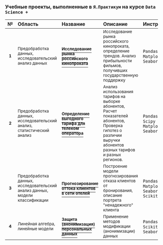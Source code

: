 ### Учебные проекты, выполненные в `Я.Практикум` на курсе `Data Science +`

|№   |Область|Название|Описание|Инструменты| 
|:--:| :--   | :--    |:---    |:--        |
| <sup>__1__ | <sup>Предобработка данных,<br>исследовательский анализ данных   | [<sup>__Исследование рынка российского кинопроката__](https://github.com/ArtemTolk/YPr_edu_projects/tree/main/Film_distribution_research) | <sup>Исследование рынка российского кинопроката, определение трендов. Анализ прибыльности фильмов, получивших государственную поддержку | `Pandas` `Numpy` `Matplotlib` `Seaborn` |
| <sup>__2__ | <sup>Предобработка данных,<br>исследовательский анализ,<br>cтатистический анализ | [<sup>__Определение выгодного тарифа для телеком<br>оператора__](https://github.com/ArtemTolk/YPr_edu_projects/blob/main/Cellular_calling_plan_research) | <sup>Анализ использования тарифов на выборке абонентов,<br>Расчет показателей абонентов,<br>Проверка гипотез о различии выручки абонентов разных тарифов и разных регионов.| `Pandas` `Numpy` `Scipy` `Matplotlib` `Seaborn` |
| <sup>__3__ | <sup>Предобработка данных,<br>исследовательский анализ данных,<br>модели классификации  | [<sup>__Прогнозирование оттока клиентов в сети отелей__](https://github.com/ArtemTolk/YPr_edu_projects/tree/main/Hotel_churn_predict) | <sup>Построение модели прогнозирования отказа клиентов от бронирования, описание портрета "ненадежного" клиента | `Pandas` `Numpy` `Matplotlib` `Seaborn` `Scikit-learn` |
| <sup>__4__ | <sup>Линейная алгебра,<br>линейные модели   | [<sup>__Защита (анонимизация) персональных данных__](https://github.com/ArtemTolk/YPr_edu_projects/tree/main/Film_distribution_research) | <sup>Применение методов модификации (анонимизации) данных | `Pandas` `Numpy` `Scikit-learn` `Seaborn` |
